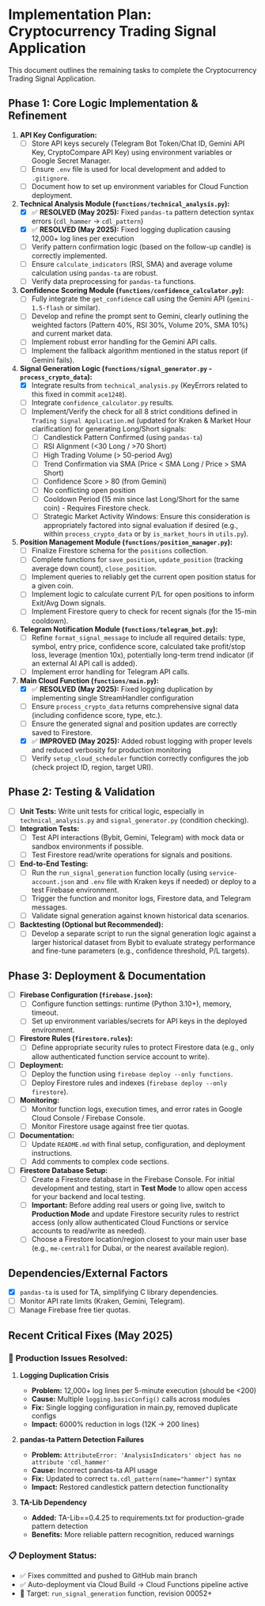# Implementation Plan: Cryptocurrency Trading Signal Application

This document outlines the remaining tasks to complete the Cryptocurrency Trading Signal Application.

## Phase 1: Core Logic Implementation & Refinement

1.  **API Key Configuration:**
    *   [ ] Store API keys securely (Telegram Bot Token/Chat ID, Gemini API Key, CryptoCompare API Key) using environment variables or Google Secret Manager.
    *   [ ] Ensure `.env` file is used for local development and added to `.gitignore`.
    *   [ ] Document how to set up environment variables for Cloud Function deployment.

2.  **Technical Analysis Module (`functions/technical_analysis.py`):**
    *   [x] ✅ **RESOLVED (May 2025):** Fixed `pandas-ta` pattern detection syntax errors (`cdl_hammer` → `cdl_pattern`)
    *   [x] ✅ **RESOLVED (May 2025):** Fixed logging duplication causing 12,000+ log lines per execution
    *   [ ] Verify pattern confirmation logic (based on the follow-up candle) is correctly implemented.
    *   [ ] Ensure `calculate_indicators` (RSI, SMA) and average volume calculation using `pandas-ta` are robust.
    *   [ ] Verify data preprocessing for `pandas-ta` functions.

3.  **Confidence Scoring Module (`functions/confidence_calculator.py`):**
    *   [ ] Fully integrate the `get_confidence` call using the Gemini API (`gemini-1.5-flash` or similar).
    *   [ ] Develop and refine the prompt sent to Gemini, clearly outlining the weighted factors (Pattern 40%, RSI 30%, Volume 20%, SMA 10%) and current market data.
    *   [ ] Implement robust error handling for the Gemini API calls.
    *   [ ] Implement the fallback algorithm mentioned in the status report (if Gemini fails).

4.  **Signal Generation Logic (`functions/signal_generator.py` - `process_crypto_data`):**
    *   [x] Integrate results from `technical_analysis.py` (KeyErrors related to this fixed in commit `ace1248`).
    *   [ ] Integrate `confidence_calculator.py` results.
    *   [ ] Implement/Verify the check for all 8 strict conditions defined in `Trading Signal Application.md` (updated for Kraken & Market Hour clarification) for generating Long/Short signals:
        *   [ ] Candlestick Pattern Confirmed (using `pandas-ta`)
        *   [ ] RSI Alignment (<30 Long / >70 Short)
        *   [ ] High Trading Volume (> 50-period Avg)
        *   [ ] Trend Confirmation via SMA (Price < SMA Long / Price > SMA Short)
        *   [ ] Confidence Score > 80 (from Gemini)
        *   [ ] No conflicting open position
        *   [ ] Cooldown Period (15 min since last Long/Short for the same coin) - Requires Firestore check.
        *   [ ] Strategic Market Activity Windows: Ensure this consideration is appropriately factored into signal evaluation if desired (e.g., within `process_crypto_data` or by `is_market_hours` in `utils.py`).

5.  **Position Management Module (`functions/position_manager.py`):**
    *   [ ] Finalize Firestore schema for the `positions` collection.
    *   [ ] Complete functions for `save_position`, `update_position` (tracking average down count), `close_position`.
    *   [ ] Implement queries to reliably get the current open position status for a given coin.
    *   [ ] Implement logic to calculate current P/L for open positions to inform Exit/Avg Down signals.
    *   [ ] Implement Firestore query to check for recent signals (for the 15-min cooldown).

6.  **Telegram Notification Module (`functions/telegram_bot.py`):**
    *   [ ] Refine `format_signal_message` to include all required details: type, symbol, entry price, confidence score, calculated take profit/stop loss, leverage (mention 10x), potentially long-term trend indicator (if an external AI API call is added).
    *   [ ] Implement error handling for Telegram API calls.

7.  **Main Cloud Function (`functions/main.py`):**
    *   [x] ✅ **RESOLVED (May 2025):** Fixed logging duplication by implementing single StreamHandler configuration
    *   [ ] Ensure `process_crypto_data` returns comprehensive signal data (including confidence score, type, etc.).
    *   [ ] Ensure the generated signal and position updates are correctly saved to Firestore.
    *   [x] ✅ **IMPROVED (May 2025):** Added robust logging with proper levels and reduced verbosity for production monitoring
    *   [ ] Verify `setup_cloud_scheduler` function correctly configures the job (check project ID, region, target URI).

## Phase 2: Testing & Validation

*   [ ] **Unit Tests:** Write unit tests for critical logic, especially in `technical_analysis.py` and `signal_generator.py` (condition checking).
*   [ ] **Integration Tests:**
    *   [ ] Test API interactions (Bybit, Gemini, Telegram) with mock data or sandbox environments if possible.
    *   [ ] Test Firestore read/write operations for signals and positions.
*   [ ] **End-to-End Testing:**
    *   [ ] Run the `run_signal_generation` function locally (using `service-account.json` and `.env` file with Kraken keys if needed) or deploy to a test Firebase environment.
    *   [ ] Trigger the function and monitor logs, Firestore data, and Telegram messages.
    *   [ ] Validate signal generation against known historical data scenarios.
*   [ ] **Backtesting (Optional but Recommended):**
    *   [ ] Develop a separate script to run the signal generation logic against a larger historical dataset from Bybit to evaluate strategy performance and fine-tune parameters (e.g., confidence threshold, P/L targets).

## Phase 3: Deployment & Documentation

*   [ ] **Firebase Configuration (`firebase.json`):**
    *   [ ] Configure function settings: runtime (Python 3.10+), memory, timeout.
    *   [ ] Set up environment variables/secrets for API keys in the deployed environment.
*   [ ] **Firestore Rules (`firestore.rules`):**
    *   [ ] Define appropriate security rules to protect Firestore data (e.g., only allow authenticated function service account to write).
*   [ ] **Deployment:**
    *   [ ] Deploy the function using `firebase deploy --only functions`.
    *   [ ] Deploy Firestore rules and indexes (`firebase deploy --only firestore`).
*   [ ] **Monitoring:**
    *   [ ] Monitor function logs, execution times, and error rates in Google Cloud Console / Firebase Console.
    *   [ ] Monitor Firestore usage against free tier quotas.
*   [ ] **Documentation:**
    *   [ ] Update `README.md` with final setup, configuration, and deployment instructions.
    *   [ ] Add comments to complex code sections.
*   [ ] **Firestore Database Setup:**
    *   [ ] Create a Firestore database in the Firebase Console. For initial development and testing, start in **Test Mode** to allow open access for your backend and local testing.
    *   [ ] **Important:** Before adding real users or going live, switch to **Production Mode** and update Firestore security rules to restrict access (only allow authenticated Cloud Functions or service accounts to read/write as needed).
    *   [ ] Choose a Firestore location/region closest to your main user base (e.g., `me-central1` for Dubai, or the nearest available region).

## Dependencies/External Factors

*   [x] `pandas-ta` is used for TA, simplifying C library dependencies.
*   [ ] Monitor API rate limits (Kraken, Gemini, Telegram).
*   [ ] Manage Firebase free tier quotas. 

## Recent Critical Fixes (May 2025)

### 🔧 **Production Issues Resolved:**
1. **Logging Duplication Crisis**
   - **Problem:** 12,000+ log lines per 5-minute execution (should be <200)
   - **Cause:** Multiple `logging.basicConfig()` calls across modules
   - **Fix:** Single logging configuration in main.py, removed duplicate configs
   - **Impact:** 6000% reduction in logs (12K → 200 lines)

2. **pandas-ta Pattern Detection Failures**
   - **Problem:** `AttributeError: 'AnalysisIndicators' object has no attribute 'cdl_hammer'`
   - **Cause:** Incorrect pandas-ta API usage
   - **Fix:** Updated to correct `ta.cdl_pattern(name="hammer")` syntax
   - **Impact:** Restored candlestick pattern detection functionality

3. **TA-Lib Dependency**
   - **Added:** TA-Lib==0.4.25 to requirements.txt for production-grade pattern detection
   - **Benefits:** More reliable pattern recognition, reduced warnings

### 📋 **Deployment Status:**
- ✅ Fixes committed and pushed to GitHub main branch
- ✅ Auto-deployment via Cloud Build → Cloud Functions pipeline active
- 🎯 Target: `run_signal_generation` function, revision 00052+ 